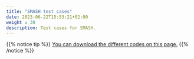 ```yaml
---
title: "SMASH test cases"
date: 2023-06-22T15:53:21+02:00
weight : 30
description: Test cases for SMASH.
---
```


{{% notice tip %}}
[You can download the different codes on this page.](/download/dl_dassflow_smash)
{{% /notice %}}
